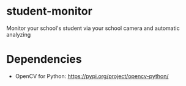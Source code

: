 # student-monitor
Monitor your school's student via your school camera and automatic analyzing

# Dependencies
 - OpenCV for Python: https://pypi.org/project/opencv-python/
 

